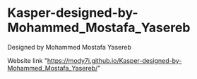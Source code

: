 # Kasper-designed-by-Mohammed_Mostafa_Yasereb
Designed by Mohammed Mostafa Yasereb

Website link "https://mody7i.github.io/Kasper-designed-by-Mohammed_Mostafa_Yasereb/"
